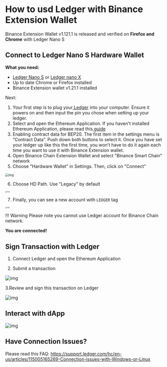 # How to usd Ledger with Binance Extension Wallet
Binance Extension Wallet v1.121.1 is released and verified on **Firefox and Chrome** with Ledger Nano S

## **Connect to Ledger Nano S Hardware Wallet**

**What you need:**

* [Ledger Nano S](https://shop.ledger.com/products/ledger-nano-s) or [Ledger nano X](https://shop.ledger.com/pages/ledger-nano-x)
* Up to date Chrome or Firefox installed
* Binance Extension wallet v1.21.1 installed

Next:

1. Your first step is to plug your[ Ledger](https://shop.ledger.com/pages/back-to-school?r=da6d9b98e517) into your computer. Ensure it powers on and then input the pin you chose when setting up your ledger.
2. Select and open the Ethereum Application. If you haven't installed Ethereum Application, please read this[ guide](https://docs.binance.org/smart-chain/wallet/ledger.html#app-installation-instructions)
3. Enabling contract data for BEP20. The first item in the settings menu is “Contract Data”. Push down both buttons to select it. Once you have set your ledger up like this the first time, you won’t have to do it again each time you want to use it with Binance Extension wallet.
4. Open Binance Chain Extension Wallet and select "Binance Smart Chain" network
5. Choose "Hardware Wallet" in Settings. Then, click on "Connect"

<img src="https://lh3.googleusercontent.com/cl6u_s0KmvaoDLGOgGRAOZAdRWBVEqwVVBqJyuKWfj5qe6mFoaOkJj0RBUr3lGCfyTbl-LGMtSsGGZeDmXZEZriKzhmJeTgAIxMVXDV-9eL8LdMEZoElvDJxBkRv_eCQXFK2U0g_" alt="img" style="zoom:67%;" />



6. Choose HD Path. Use "Legacy" by default

<img src="https://lh3.googleusercontent.com/3a6U0ixzPh7ONtHBxmwqak1zDW3oCMOHRs4b8yFbg3yONP1wwzwM4nNpLeRVPkrgTEospxBobHkfxohq4WaHnBtnbVnX4pEJdEk-pQ26hm5NlxYe6ER_wAi9TEWy2I9a9kr7K80U" alt="img" style="zoom:33%;" />

7. Finally, you can see a new account with `LEDGER` tag

<img src="https://lh6.googleusercontent.com/AVcK7gB6q8NC68wme8jJokOxtc5RuZVVm7nhp_Om6255reIrR51OvKm559n6-xZ-Bg6vUhlZHhySjdovhwVwx8ZS0LpJWXwbIIQYWvUKdddEFntQbJNK0qHRUGM13fUrDoAdGiTY" alt="img" style="zoom:33%;" />

!!! Warning
       Please note you cannot use Ledger account for Binance Chain network. 

**You are connected!**

## Sign Transaction with Ledger

1. Connect Ledger and open the Ethereum Application

2. Submit a transaction

![img](https://binance.ghost.io/content/images/2020/12/image-5.png)

3.Review and sign this transaction on Ledger

![img](https://lh4.googleusercontent.com/WLMkvp9OjNtrGtAljcMdHc-zoSbE6OIdI8N6promMcUvDo4xnAdLlz2PQVPY3vCuu06tWwB6hgzxQfSJnOtM1qfXEmbrkBW9Mjmf8z5Xdq7E5D-AhKROGvijf0oAm3U3kP42Y4zg)

## Interact with dApp

![img](https://lh4.googleusercontent.com/4XlT70gWJvCQ-mtiDQIkjc3p4kdwSnAz4FDyCRWfFkaUqq7KqT65rQR7Tm72MkjA8tT4_9LXnduh0ZVsAlsWtLkU84QqreEnnmEhVzZGPsRn4dFdJJzXsnYoTFDubn2Ulc4xeF8B)

## Have Connection Issues?

Please read this FAQ: <https://support.ledger.com/hc/en-us/articles/115005165269-Connection-issues-with-Windows-or-Linux>